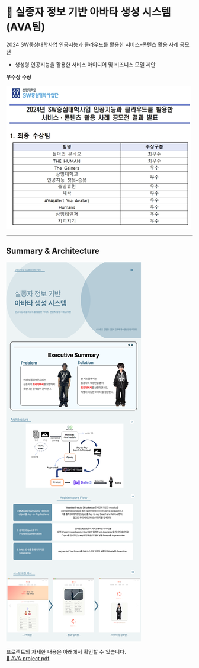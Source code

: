 # 👤 실종자 정보 기반 아바타 생성 시스템 (AVA팀)
2024 SW중심대학사업 인공지능과 클라우드를 활용한 서비스-콘텐츠 활용 사례 공모전
- 생성형 인공지능을 활용한 서비스 아이디어 및 비즈니스 모델 제안

**우수상 수상**

<img src="https://github.com/suyeonmyeong/AVA_Generative_AI_Service/blob/main/images/%EC%88%98%EC%83%81_%EA%B2%B0%EA%B3%BC.png" alt="Project Concept" width="500"/>


---

## Summary & Architecture

![Project Concept](https://github.com/suyeonmyeong/AVA_Generative_AI_Service/blob/main/images/system_summary_ppt.png)

프로젝트의 자세한 내용은 아래에서 확인할 수 있습니다.  <br>
[📄 AVA project pdf](https://github.com/suyeonmyeong/AVA_Generative_AI_Service/blob/main/%EC%83%9D%EC%84%B1%ED%98%95-%EA%B3%B5%EB%AA%A8%EC%A0%84.pdf)